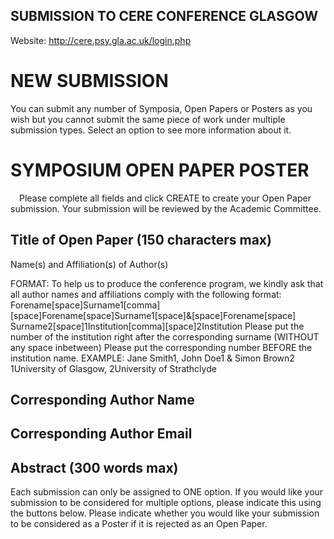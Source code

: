 SUBMISSION TO CERE CONFERENCE GLASGOW
---
Website: http://cere.psy.gla.ac.uk/login.php


# NEW SUBMISSION

You can submit any number of Symposia, Open Papers or Posters as you wish
but you cannot submit the same piece of work under multiple submission types.
Select an option to see more information about it.


# SYMPOSIUM OPEN PAPER POSTER
 Please complete all fields and click CREATE to create your Open Paper submission. Your submission will be reviewed by the Academic Committee.

## Title of Open Paper (150 characters max)

Name(s) and Affiliation(s) of Author(s)

FORMAT: To help us to produce the conference program, we kindly ask that all author names and affiliations comply with the
following format: Forename[space]Surname1[comma][space]Forename[space]Surname1[space]&[space]Forename[space]
Surname2[space]1Institution[comma][space]2Institution
Please put the number of the institution right after the corresponding surname (WITHOUT any space inbetween)
Please put the corresponding number BEFORE the institution name.
EXAMPLE: Jane Smith1, John Doe1 & Simon Brown2 1University of Glasgow, 2University of Strathclyde

## Corresponding Author Name
## Corresponding Author Email

## Abstract (300 words max)


Each submission can only be assigned to ONE option. If you would like your submission to be considered for multiple options, please indicate this using the buttons below.
Please indicate whether you would like your submission to be considered as a Poster if it is rejected as an Open Paper.
